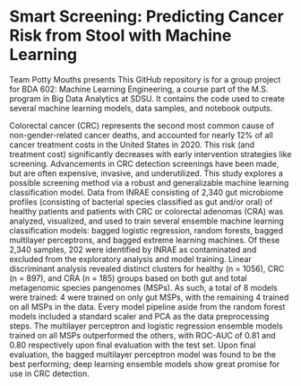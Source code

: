 # Smart Screening: Predicting Cancer Risk from Stool with Machine Learning

Team Potty Mouths presents 
This GitHub repository is for a group project for BDA 602: Machine Learning Engineering, a course part of the M.S. program in Big Data Analytics at SDSU. It contains the code used to create several machine learning models, data samples, and notebook outputs.

Colorectal cancer (CRC) represents the second most common cause of non-gender-related cancer deaths, and accounted for nearly 12% of all cancer treatment costs in the United States in
2020. This risk (and treatment cost) significantly decreases with early intervention strategies like
screening. Advancements in CRC detection screenings have been made, but are often expensive,
invasive, and underutilized. This study explores a possible screening method via a robust and
generalizable machine learning classification model. Data from INRAE consisting of 2,340 gut microbiome profiles (consisting of bacterial species classified as gut and/or oral) of healthy patients
and patients with CRC or colorectal adenomas (CRA) was analyzed, visualized, and used to train
several ensemble machine learning classification models: bagged logistic regression, random forests,
bagged multilayer perceptrons, and bagged extreme learning machines. Of these 2,340 samples,
202 were identified by INRAE as contaminated and excluded from the exploratory analysis and
model training. Linear discriminant analysis revealed distinct clusters for healthy (n = 1056),
CRC (n = 897), and CRA (n = 185) groups based on both gut and total metagenomic species
pangenomes (MSPs). As such, a total of 8 models were trained: 4 were trained on only gut MSPs,
with the remaining 4 trained on all MSPs in the data. Every model pipeline aside from the random
forest models included a standard scaler and PCA as the data preprocessing steps. The multilayer
perceptron and logistic regression ensemble models trained on all MSPs outperformed the others,
with ROC-AUC of 0.81 and 0.80 respectively upon final evaluation with the test set. Upon final
evaluation, the bagged multilayer perceptron model was found to be the best performing; deep
learning ensemble models show great promise for use in CRC detection.

